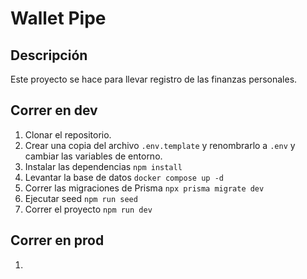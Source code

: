 # Wallet Pipe


## Descripción

Este proyecto se hace para llevar registro de las finanzas personales.


## Correr en dev

1. Clonar el repositorio.
1. Crear una copia del archivo ```.env.template``` y renombrarlo a ```.env``` y cambiar las variables de entorno.
1. Instalar las dependencias ```npm install```
1. Levantar la base de datos ```docker compose up -d```
1. Correr las migraciones de Prisma ```npx prisma migrate dev```
1. Ejecutar seed ```npm run seed```
1. Correr el proyecto ```npm run dev```


## Correr en prod

1. 